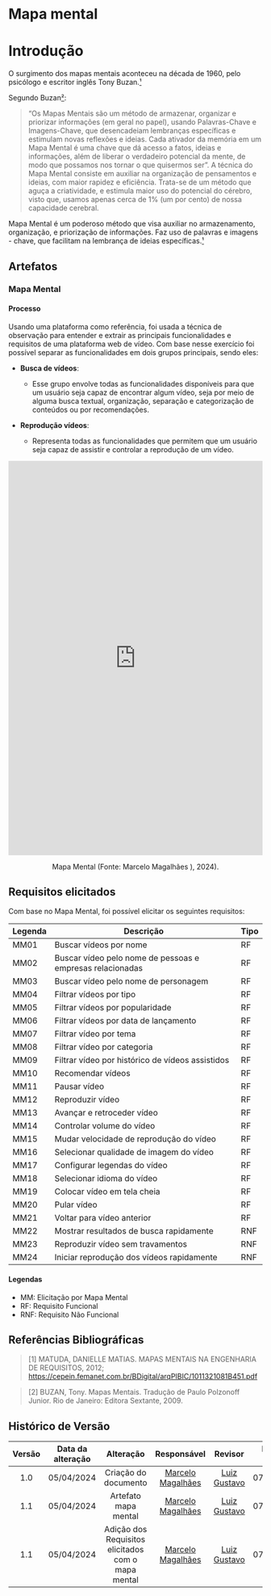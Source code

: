 # Mapa mental

# Introdução

O surgimento dos mapas mentais aconteceu na década de 1960, pelo psicólogo e escritor inglês Tony Buzan.[¹](#referências-bibliográficas)

Segundo Buzan[²](#referências-bibliográficas):

> “Os Mapas Mentais são um método de armazenar, organizar e priorizar informações
> (em geral no papel), usando Palavras-Chave e Imagens-Chave, que desencadeiam
> lembranças específicas e estimulam novas reflexões e ideias. Cada ativador da
> memória em um Mapa Mental é uma chave que dá acesso a fatos, ideias e
> informações, além de liberar o verdadeiro potencial da mente, de modo que
> possamos nos tornar o que quisermos ser”.
> A técnica do Mapa Mental consiste em auxiliar na organização de pensamentos e
> ideias, com maior rapidez e eficiência. Trata-se de um método que aguça a
> criatividade, e estimula maior uso do potencial do cérebro, visto que, usamos apenas
> cerca de 1% (um por cento) de nossa capacidade cerebral.

Mapa Mental é um poderoso método que visa auxiliar no armazenamento, organização, e priorização de informações. Faz uso de palavras e imagens - chave, que facilitam na lembrança de ideias específicas.[¹](#referências-bibliográficas)

## Artefatos

### Mapa Mental

#### Processo

Usando uma plataforma como referência, foi usada a técnica de observação para entender e extrair as principais funcionalidades e requisitos de uma plataforma web de vídeo.
Com base nesse exercício foi possível separar as funcionalidades em dois grupos principais, sendo eles:

- <strong>Busca de vídeos</strong>:

  - Esse grupo envolve todas as funcionalidades disponíveis para que um usuário seja capaz de encontrar algum vídeo, seja por meio de alguma busca textual, organização, separação e categorização de conteúdos ou por recomendações.

- <strong>Reprodução vídeos</strong>:
  - Representa todas as funcionalidades que permitem que um usuário seja capaz de assistir e controlar a reprodução de um vídeo.

<center>
<div style="left: 0; width: 100%; height: 780px; position: relative;"><iframe src="https://lucid.app/embeds/link?document=e5204cda-dd9e-468e-8552-f8befa2516a7&clientId=2BiVMkDT0QXFJfn1y3Prdd3Tm3V1LiSCW1c9VkAi" style="top: 0; left: 0; width: 100%; height: 100%; position: absolute; border: 0;" allowfullscreen></iframe></div>
<p> Mapa Mental (Fonte:  Marcelo Magalhães ), 2024).</a></p>
</center>

## Requisitos elicitados

Com base no Mapa Mental, foi possível elicitar os seguintes requisitos:

| Legenda | Descrição                                                 | Tipo |
| ------- | --------------------------------------------------------- | ---- |
| MM01    | Buscar vídeos por nome                                    | RF   |
| MM02    | Buscar vídeo pelo nome de pessoas e empresas relacionadas | RF   |
| MM03    | Buscar vídeo pelo nome de personagem                      | RF   |
| MM04    | Filtrar vídeos por tipo                                   | RF   |
| MM05    | Filtrar vídeos por popularidade                           | RF   |
| MM06    | Filtrar vídeos por data de lançamento                     | RF   |
| MM07    | Filtrar vídeo por tema                                    | RF   |
| MM08    | Filtrar vídeo por categoria                               | RF   |
| MM09    | Filtrar vídeo por histórico de vídeos assistidos          | RF   |
| MM10    | Recomendar vídeos                                         | RF   |
| MM11    | Pausar vídeo                                              | RF   |
| MM12    | Reproduzir vídeo                                          | RF   |
| MM13    | Avançar e retroceder vídeo                                | RF   |
| MM14    | Controlar volume do vídeo                                 | RF   |
| MM15    | Mudar velocidade de reprodução do vídeo                   | RF   |
| MM16    | Selecionar qualidade de imagem do vídeo                   | RF   |
| MM17    | Configurar legendas do vídeo                              | RF   |
| MM18    | Selecionar idioma do vídeo                                | RF   |
| MM19    | Colocar vídeo em tela cheia                               | RF   |
| MM20    | Pular vídeo                                               | RF   |
| MM21    | Voltar para vídeo anterior                                | RF   |
| MM22    | Mostrar resultados de busca rapidamente                   | RNF  |
| MM23    | Reproduzir vídeo sem travamentos                          | RNF  |
| MM24    | Iniciar reprodução dos vídeos rapidamente                 | RNF  |

#### Legendas

- MM: Elicitação por Mapa Mental
- RF: Requisito Funcional
- RNF: Requisito Não Funcional

## Referências Bibliográficas

> [1] MATUDA, DANIELLE MATIAS. MAPAS MENTAIS NA ENGENHARIA DE REQUISITOS, 2012; https://cepein.femanet.com.br/BDigital/arqPIBIC/1011321081B451.pdf

> [2] BUZAN, Tony. Mapas Mentais. Tradução de Paulo Polzonoff Junior. Rio de Janeiro: Editora Sextante, 2009.

## Histórico de Versão

| Versão | Data da alteração |                      Alteração                       |                   Responsável                    | Revisor | Data de revisão |
| :----: | :---------------: | :--------------------------------------------------: | :----------------------------------------------: | :-----: | :-------------: |
|  1.0   |    05/04/2024     |                 Criação do documento                 | [Marcelo Magalhães](https://github.com/marrcelo) | [Luiz Gustavo](https://github.com/Luiz-GL-Campos) | 07/04/2024 |
|  1.1   |    05/04/2024     |                Artefato mapa mental                  | [Marcelo Magalhães](https://github.com/marrcelo) | [Luiz Gustavo](https://github.com/Luiz-GL-Campos) | 07/04/2024 |
|  1.1   |    05/04/2024     | Adição dos Requisitos elicitados com o mapa mental   | [Marcelo Magalhães](https://github.com/marrcelo) | [Luiz Gustavo](https://github.com/Luiz-GL-Campos) |07/04/2024  |

